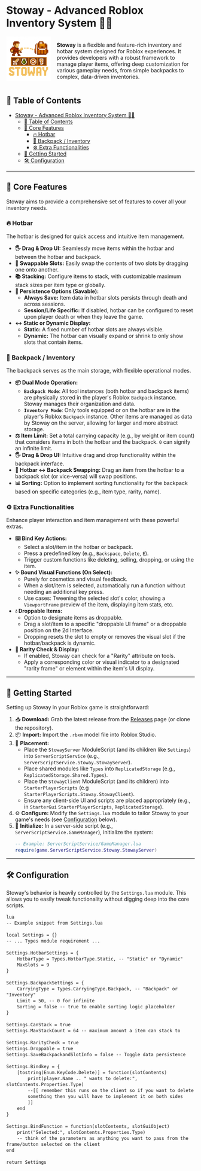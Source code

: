 # Stoway - Advanced Roblox Inventory System 🎒✨
<img src="pics/Logo.png" alt="Stoway Logo" width="120" align = "left" style="margin-right:15px"/> 

<div style="display: flex; flex-direction: column; gap: 2px;">
<p> <strong>Stoway</strong> is a flexible and feature-rich inventory and hotbar system designed for Roblox experiences. It provides developers with a robust framework to manage player items, offering deep customization for various gameplay needs, from simple backpacks to complex, data-driven inventories.</p>
</div>


## 📖 Table of Contents

- [Stoway - Advanced Roblox Inventory System 🎒✨](#stoway---advanced-roblox-inventory-system-)
  - [📖 Table of Contents](#-table-of-contents)
  - [🌟 Core Features ](#-core-features-)
    - [🔥 Hotbar ](#-hotbar-)
    - [🎒 Backpack / Inventory ](#-backpack--inventory-)
    - [⚙️ Extra Functionalities ](#️-extra-functionalities-)
  - [🚀 Getting Started ](#-getting-started-)
  - [🛠️ Configuration ](#️-configuration-)

---

## 🌟 Core Features <a name="core-features"></a>

Stoway aims to provide a comprehensive set of features to cover all your inventory needs.

### 🔥 Hotbar <a name="hotbar"></a>

The hotbar is designed for quick access and intuitive item management.

* **🖐️ Drag & Drop UI:** Seamlessly move items within the hotbar and between the hotbar and backpack.
* **🔁 Swappable Slots:** Easily swap the contents of two slots by dragging one onto another.
* **📚 Stacking:** Configure items to stack, with customizable maximum stack sizes per item type or globally.
* **💾 Persistence Options (Savable):**
    * **Always Save:** Item data in hotbar slots persists through death and across sessions.
    * **Session/Life Specific:** If disabled, hotbar can be configured to reset upon player death or when they leave the game.
* **↔️ Static or Dynamic Display:**
    * **Static:** A fixed number of hotbar slots are always visible.
    * **Dynamic:** The hotbar can visually expand or shrink to only show slots that contain items.

### 🎒 Backpack / Inventory <a name="backpack-inventory"></a>

The backpack serves as the main storage, with flexible operational modes.

* **📦 Dual Mode Operation:**
    * **`Backpack Mode`**: All tool instances (both hotbar and backpack items) are physically stored in the player's Roblox `Backpack` instance. Stoway manages their organization and data.
    * **`Inventory Mode`**: Only tools equipped or on the hotbar are in the player's Roblox `Backpack` instance. Other items are managed as data by Stoway on the server, allowing for larger and more abstract storage.
* **⚖️ Item Limit:** Set a total carrying capacity (e.g., by weight or item count) that considers items in both the hotbar and the backpack. `0` can signify an infinite limit.
* **🖐️ Drag & Drop UI:** Intuitive drag and drop functionality within the backpack interface.
* **🔄 Hotbar <-> Backpack Swapping:** Drag an item from the hotbar to a backpack slot (or vice-versa) will swap positions.
* **📊 Sorting:** Option to implement sorting functionality for the backpack based on specific categories (e.g., item type, rarity, name).

### ⚙️ Extra Functionalities <a name="extra-functionalities"></a>

Enhance player interaction and item management with these powerful extras.

* **⌨️ Bind Key Actions:**
    * Select a slot/item in the hotbar or backpack.
    * Press a predefined key (e.g., `Backspace`, `Delete`, `E`).
    * Trigger custom functions like deleting, selling, dropping, or using the item.
* **✨ Bound Visual Functions (On Select):**
    * Purely for cosmetics and visual feedback.
    * When a slot/item is selected, automatically run a function without needing an additional key press.
    * Use cases: Tweening the selected slot's color, showing a `ViewportFrame` preview of the item, displaying item stats, etc.
* **💧 Droppable Items:**
    * Option to designate items as droppable.
    * Drag a slot/item to a specific "droppable UI frame" or a droppable position on the 2d Interface.
    * Dropping resets the slot to empty or removes the visual slot if the hotbar/backpack is dynamic.
* **💎 Rarity Check & Display:**
    * If enabled, Stoway can check for a "Rarity" attribute on tools.
    * Apply a corresponding color or visual indicator to a designated "rarity frame" or element within the item's UI display.

---

## 🚀 Getting Started <a name="getting-started"></a>

Setting up Stoway in your Roblox game is straightforward:

1.  📥 **Download:** Grab the latest release from the [Releases](../../releases) page (or clone the repository).
2.  📦 **Import:** Import the `.rbxm` model file into Roblox Studio.
3.  📁 **Placement:**
    * Place the `StowayServer` ModuleScript (and its children like `Settings`) into `ServerScriptService` (e.g., `ServerScriptService.Stoway.StowayServer`).
    * Place shared modules like `Types` into `ReplicatedStorage` (e.g., `ReplicatedStorage.Shared.Types`).
    * Place the `StowayClient` ModuleScript (and its children) into
    `StarterPlayerScripts` (e.g `StarterPlayerScripts.Stoway.StowayClient`).
    * Ensure any client-side UI and scripts are placed appropriately (e.g., in `StarterGui` `StarterPlayerScripts`, `ReplicatedStorage`).
4.  ⚙️ **Configure:** Modify the `Settings.lua` module to tailor Stoway to your game's needs (see [Configuration](#️-configuration) below).
5.  🏁 **Initialize:** In a server-side script (e.g., `ServerScriptService.GameManager`), initialize the system:
    ```lua
    -- Example: ServerScriptService/GameManager.lua
    require(game.ServerScriptService.Stoway.StowayServer)
    ```

---

## 🛠️ Configuration <a name="configuration"></a>

Stoway's behavior is heavily controlled by the `Settings.lua` module. This allows you to easily tweak functionality without digging deep into the core scripts.

```
lua
-- Example snippet from Settings.lua

local Settings = {}
-- ... Types module requirement ...

Settings.HotbarSettings = {
    HotbarType = Types.HotbarType.Static, -- "Static" or "Dynamic"
    MaxSlots = 9
}

Settings.BackpackSettings = {
    CarryingType = Types.CarryingType.Backpack, -- "Backpack" or "Inventory"
    Limit = 50, -- 0 for infinite
    Sorting = false -- true to enable sorting logic placeholder
}

Settings.CanStack = true
Settings.MaxStackCount = 64 -- maximum amount a item can stack to

Settings.RarityCheck = true
Settings.Droppable = true
Settings.SaveBackpackandSlotInfo = false -- Toggle data persistence

Settings.Bindkey = {
    [tostring(Enum.KeyCode.Delete)] = function(slotContents)
        print(player.Name .. " wants to delete:", slotContents.Properties.Type)
        --[[ remember this runs on the client so if you want to delete
        something then you will have to implement it on both sides
        ]]
    end
}

Settings.BindFunction = function(slotContents, slotGuiObject)
    print("Selected:", slotContents.Properties.Type)
    -- think of the parameters as anything you want to pass from the frame/button selected on the client
end

return Settings
```